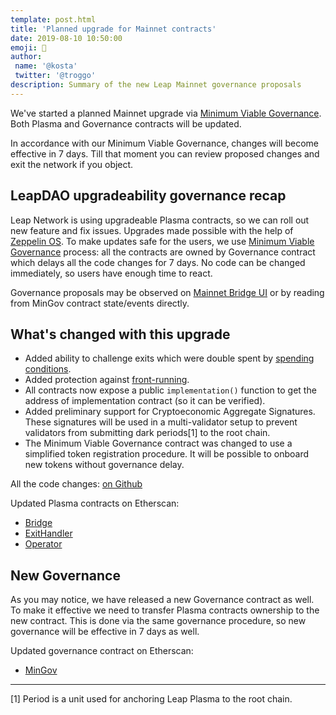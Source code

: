 ```yaml
---
template: post.html
title: 'Planned upgrade for Mainnet contracts'
date: 2019-08-10 10:50:00
emoji: 🍃
author:
 name: '@kosta'
 twitter: '@troggo'
description: Summary of the new Leap Mainnet governance proposals
---
```


We've started a planned Mainnet upgrade via [Minimum Viable Governance](https://leapdao.org/blog/Minimal-Viable-Governance/). Both Plasma and Governance contracts will be updated.

In accordance with our Minimum Viable Governance, changes will become effective in 7 days. Till that moment you can review proposed changes and exit the network if you object.

## LeapDAO upgradeability governance recap

Leap Network is using upgradeable Plasma contracts, so we can roll out new feature and fix issues. Upgrades made possible with the help of [Zeppelin OS](https://zeppelinos.org/). To make updates safe for the users, we use [Minimum Viable Governance](https://leapdao.org/blog/Minimal-Viable-Governance/) process: all the contracts are owned by Governance contract which delays all the code changes for 7 days. No code can be changed immediately, so users have enough time to react.

Governance proposals may be observed on [Mainnet Bridge UI](https://mainnet.leapdao.org/governance) or by reading from MinGov contract state/events directly.

## What's changed with this upgrade

- Added ability to challenge exits which were double spent by [spending conditions](https://docs.leapdao.org/spending-conditions/).
- Added protection against [front-running](https://twitter.com/troggo/status/1143404964326322176).
- All contracts now expose a public `implementation()` function to get the address of implementation contract (so it can be verified).
- Added preliminary support for Cryptoeconomic Aggregate Signatures. These signatures will be used in a multi-validator setup to prevent validators from submitting dark periods[1] to the root chain.
- The Minimum Viable Governance contract was changed to use a simplified token registration procedure. It will be possible to onboard new tokens without governance delay.

All the code changes: [on Github](https://github.com/leapdao/leap-contracts/compare/v1.1.0...v1.2.0)

Updated Plasma contracts on Etherscan:

- [Bridge](https://etherscan.io/address/0xb567930450B78D0C1Bda82BdE363ABE2FDC3102D)
- [ExitHandler](https://etherscan.io/address/0x208bE5C980e2DC3cCbc6D4fC3c604beb66ede6b2)
- [Operator](https://etherscan.io/address/0xe80757244a15C5Bd45b7FC1a053e135F4D163D94)

## New Governance

As you may notice, we have released a new Governance contract as well. To make it effective we need to transfer Plasma contracts ownership to the new contract. This is done via the same governance procedure, so new governance will be effective in 7 days as well.

Updated governance contract on Etherscan:

- [MinGov](https://etherscan.io/address/0x17Bcf59D273f7C58735ed80Ea001a69f80DF92fc)

----

[1] Period is a unit used for anchoring Leap Plasma to the root chain.
